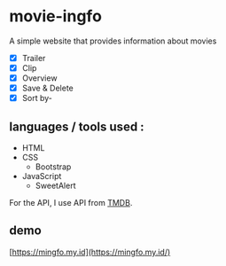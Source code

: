 # movie-ingfo
A simple website that provides information about movies
- [x] Trailer
- [x] Clip
- [x] Overview
- [x] Save & Delete
- [x] Sort by- 

## languages / tools used :
- HTML
- CSS
  - Bootstrap
- JavaScript
  - SweetAlert

For the API, I use API from [TMDB](https://tmdb.org).

## demo
[https://mingfo.my.id](https://mingfo.my.id/) 
